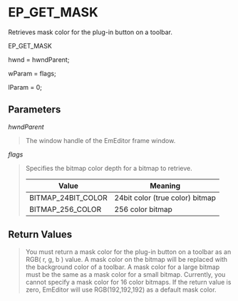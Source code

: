 # EP\_GET\_MASK

Retrieves mask color for the plug-in button on a toolbar.

EP\_GET\_MASK

hwnd = hwndParent;

wParam = flags;

lParam = 0;

## Parameters

_hwndParent_

> The window handle of the EmEditor frame window.

_flags_

> Specifies the bitmap color depth for a bitmap to retrieve.
>
> | Value | Meaning |
> | --- | --- |
> | BITMAP\_24BIT\_COLOR | 24bit color (true color) bitmap |
> | BITMAP\_256\_COLOR | 256 color bitmap |

## Return Values

> You must return a mask color for the plug-in button on a toolbar as an RGB(
> r, g, b ) value. A mask color on the bitmap will be replaced with the
> background color of a toolbar. A mask color for a large bitmap must be the
> same as a mask color for a small bitmap. Currently, you cannot specify a mask
> color for 16 color bitmaps. If the return value is zero, EmEditor will use
> RGB(192,192,192) as a default mask color.